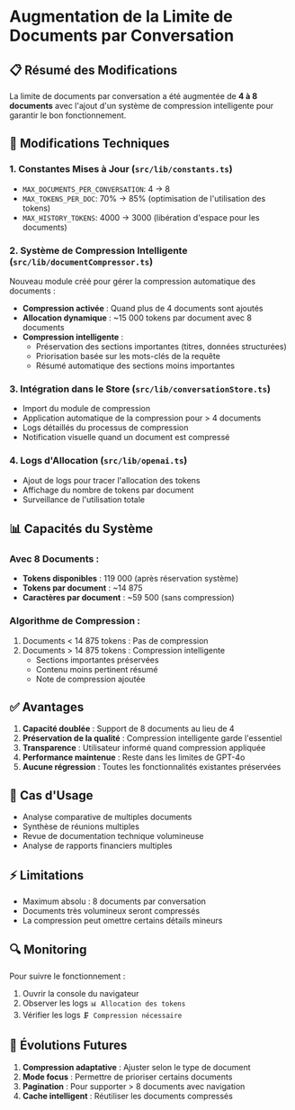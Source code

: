 # Augmentation de la Limite de Documents par Conversation

## 📋 Résumé des Modifications

La limite de documents par conversation a été augmentée de **4 à 8 documents** avec l'ajout d'un système de compression intelligente pour garantir le bon fonctionnement.

## 🔧 Modifications Techniques

### 1. **Constantes Mises à Jour** (`src/lib/constants.ts`)
- `MAX_DOCUMENTS_PER_CONVERSATION`: 4 → 8
- `MAX_TOKENS_PER_DOC`: 70% → 85% (optimisation de l'utilisation des tokens)
- `MAX_HISTORY_TOKENS`: 4000 → 3000 (libération d'espace pour les documents)

### 2. **Système de Compression Intelligente** (`src/lib/documentCompressor.ts`)
Nouveau module créé pour gérer la compression automatique des documents :

- **Compression activée** : Quand plus de 4 documents sont ajoutés
- **Allocation dynamique** : ~15 000 tokens par document avec 8 documents
- **Compression intelligente** :
  - Préservation des sections importantes (titres, données structurées)
  - Priorisation basée sur les mots-clés de la requête
  - Résumé automatique des sections moins importantes

### 3. **Intégration dans le Store** (`src/lib/conversationStore.ts`)
- Import du module de compression
- Application automatique de la compression pour > 4 documents
- Logs détaillés du processus de compression
- Notification visuelle quand un document est compressé

### 4. **Logs d'Allocation** (`src/lib/openai.ts`)
- Ajout de logs pour tracer l'allocation des tokens
- Affichage du nombre de tokens par document
- Surveillance de l'utilisation totale

## 📊 Capacités du Système

### Avec 8 Documents :
- **Tokens disponibles** : 119 000 (après réservation système)
- **Tokens par document** : ~14 875
- **Caractères par document** : ~59 500 (sans compression)

### Algorithme de Compression :
1. Documents < 14 875 tokens : Pas de compression
2. Documents > 14 875 tokens : Compression intelligente
   - Sections importantes préservées
   - Contenu moins pertinent résumé
   - Note de compression ajoutée

## ✅ Avantages

1. **Capacité doublée** : Support de 8 documents au lieu de 4
2. **Préservation de la qualité** : Compression intelligente garde l'essentiel
3. **Transparence** : Utilisateur informé quand compression appliquée
4. **Performance maintenue** : Reste dans les limites de GPT-4o
5. **Aucune régression** : Toutes les fonctionnalités existantes préservées

## 🎯 Cas d'Usage

- Analyse comparative de multiples documents
- Synthèse de réunions multiples
- Revue de documentation technique volumineuse
- Analyse de rapports financiers multiples

## ⚡ Limitations

- Maximum absolu : 8 documents par conversation
- Documents très volumineux seront compressés
- La compression peut omettre certains détails mineurs

## 🔍 Monitoring

Pour suivre le fonctionnement :
1. Ouvrir la console du navigateur
2. Observer les logs `📊 Allocation des tokens`
3. Vérifier les logs `🗜️ Compression nécessaire`

## 🚀 Évolutions Futures

1. **Compression adaptative** : Ajuster selon le type de document
2. **Mode focus** : Permettre de prioriser certains documents
3. **Pagination** : Pour supporter > 8 documents avec navigation
4. **Cache intelligent** : Réutiliser les documents compressés 